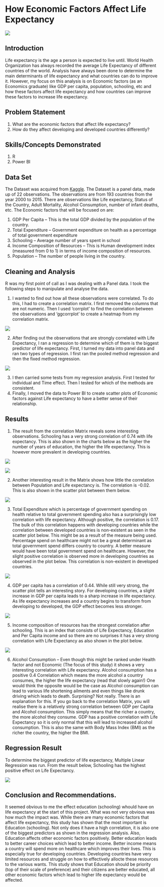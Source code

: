 # How Economic Factors Affect Life Expectancy
![](https://github.com/samuelejedegba/How-Economic-Factors-Affect-Life-Expectancy/blob/main/Cover%20Image.webp)

## Introduction
Life expectancy is the age a person is expected to live until. World Health Organization has always recorded the average Life Expectancy of different countries of the world. Analysis have always been done to determine the main determinants of life expectancy and what countries can do to improve it. However, my focus on this analysis is on Economic factors (as an Economics graduate) like GDP per capita, population, schooling, etc and how these factors affect life expectancy and how countries can improve these factors to increase life expectancy.

## Problem Statement
1.	What are the economic factors that affect life expectancy?
2.	How do they affect developing and developed countries differently?
## Skills/Concepts Demonstrated
1.	R
2.	Power BI

## Data Set
The Dataset was acquired from [Kaggle](https://www.kaggle.com/datasets/kumarajarshi/life-expectancy-who). The Dataset is a panel data, made up of 22 observations. The observations are from 193 countries from the year 2000 to 2015. There are observations like Life expectancy, Status of the Country, Adult Mortality, Alcohol Consumption, number of infant deaths, etc. The Economic factors that will be focused on are:
1.	GDP Per Capita – This is the total GDP divided by the population of the country. 
2.	Total Expenditure – Government expenditure on health as a percentage of total government expenditure
3.	Schooling – Average number of years spent in school
4.	Income Composition of Resources – This is Human development index (measured from 0 to 1) in terms of income composition of resources.
5.	Population – The number of people living in the country.

## Cleaning and Analysis
R was my first point of call as I was dealing with a Panel data. I took the following steps to manipulate and analyse the data.
1.	I wanted to find out how all these observations were correlated. To do this, I had to create a correlation matrix. I first removed the columns that are not numeric. Then I used ‘corrplot’ to find the correlation between the observations and ‘ggcorrplot’ to create a heatmap from my correlation matrix.

![](https://github.com/samuelejedegba/How-Economic-Factors-Affect-Life-Expectancy/blob/main/Correlation%20in%20R.PNG)

2.	After finding out the observations that are strongly correlated with Life Expectancy, I ran a regression to determine which of them is the biggest predictor of life expectancy. First, I turned my data into panel data and ran two types of regression. I first ran the pooled method regression and then the fixed method regression.

![](https://github.com/samuelejedegba/How-Economic-Factors-Affect-Life-Expectancy/blob/main/Regression%20in%20R.PNG)

3.	I then carried some tests  from my regression analysis. First I tested for individual and Time effect. Then I tested for which of the methods are consistent.
4.	Finally, I moved the data to Power BI to create scatter plots of Economic factors against Life expectancy to have a better sense of their relationship.

## Results

1.	The result from the correlation Matrix reveals some interesting observations. Schooling has a very strong correlation of 0.74 with life expectancy. This is also shown in the charts below as the higher the number of years of education, the higher the life expectancy. This is however more prevalent in developing countries.

![](https://github.com/samuelejedegba/How-Economic-Factors-Affect-Life-Expectancy/blob/main/Correlation%20Matrix.PNG)

![](https://github.com/samuelejedegba/How-Economic-Factors-Affect-Life-Expectancy/blob/main/Schooling%20and%20Life%20Expectancy.PNG)

2.	Another interesting result in the Matrix shows how little the correlation between Population and Life expectancy is. The correlation is -0.02. This is also shown in the scatter plot between them below.

![](https://github.com/samuelejedegba/How-Economic-Factors-Affect-Life-Expectancy/blob/main/Population%20and%20Life%20Expectancy.PNG)

3.	Total Expenditure which is percentage of government spending on health relative to total government spending also has a surprisingly low correlation with life expectancy. Although positive, the correlation is 0.17. The bulk of this correlation happens with developing countries while the correlation between developed countries is non-existent as seen in the scatter plot below. This might be as a result of the measure being used. Percentage spend on healthcare might not be a great determinant as total government spend differs country to country. A better measure would have been total government spend on healthcare. However, the slight positive correlation is observed more in developing countries as observed in the plot below. This correlation is non-existent in developed countries.

![](https://github.com/samuelejedegba/How-Economic-Factors-Affect-Life-Expectancy/blob/main/Total%20expenditure%20and%20Life%20expectancy.PNG)

4.	GDP per capita has a correlation of 0.44. While still very strong, the scatter plot tells an interesting story. For developing countries, a slight increase in GDP per capita leads to a sharp increase in life expectancy. As life expectancy increases and a country begins to transform from developing to developed, the GDP effect becomes less stronger. 

![](https://github.com/samuelejedegba/How-Economic-Factors-Affect-Life-Expectancy/blob/main/GDP%20Per%20Capita%20and%20Life%20expectancy.PNG)

5.	Income composition of resources has the strongest correlation after schooling. This is an index that consists of Life Expectancy, Education and Per Capita income and so there are no surprises it has a very strong correlation with Life Expectancy as also shown in the plot below. 

![](https://github.com/samuelejedegba/How-Economic-Factors-Affect-Life-Expectancy/blob/main/Income%20composition%20and%20Life%20Expectancy.PNG)

6.	Alcohol Consumption – Even though this might be ranked under Health factor and not Economic (The focus of this study) it shows a very interesting correlation with Life expectancy. Alcohol consumption has a positive 0.4 Correlation which means the more alcohol a country consumes, the higher the life expectancy (read that slowly again!) One would think the opposite would be the case as Alcohol consumption can lead to various life shortening ailments and even things like drunk driving which leads to death. Surprising? Not really. There is an explanation for this. If you go back to the correlation Matrix, you will realise there is a relatively strong correlation between GDP per Capita and Alcohol consumption. This simply means that the richer a country, the more alcohol they consume. GDP has a positive correlation with Life Expectancy so it is only normal that this will lead to increased alcohol consumption. This is also the same with Body Mass Index (BMI) as the richer the country, the higher the BMI.

## Regression Result
To determine the biggest predictor of life expectancy, Multiple Linear Regression was run. From the result below, Schooling has the highest positive effect on Life Expectancy. 

![](https://github.com/samuelejedegba/How-Economic-Factors-Affect-Life-Expectancy/blob/main/Regression%20Result.PNG)

## Conclusion and Recommendations.
It seemed obvious to me the effect education (schooling) whould have on life expectancy at the start of this project. What was not very obvious was how much the impact was. While there are many economic factors that affect life expectancy, this study has shown that the most important is Education (schooling). Not only does it have a high correlation, it is also one of the biggest predictors as shown in the regression analysis. Also, Education affects other economic factors positively. Better education leads to better career choices which lead to better income. Better income means a country will spend more on healthcare which improves their lives. This is especially true for developing countries. Developing countries have very limited resources and struggle on how to effectively allocte these resources to the various wants. This study shows that Education should be priority (top of their scale of preference) and their citizens are better educated, all other economic factors which lead to higher life expectancy would be affected.
